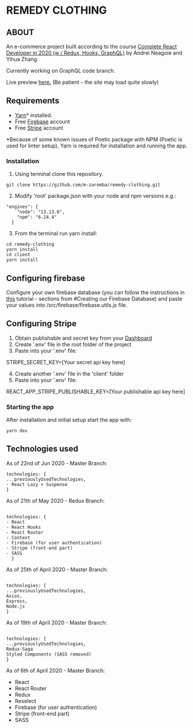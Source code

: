 # REMEDY CLOTHING

## ABOUT

An e-commerce project built according to the course [Complete React Developer in 2020 (w / Redux, Hooks, GraphQL)](https://www.udemy.com/course/complete-react-developer-zero-to-mastery/) by Andrei Neagoie and Yihua Zhang.

Currently working on GraphQL code branch.

Live preview [here.](https://remedy-clth.herokuapp.com/) (Be patient - the site may load quite slowly)

## Requirements

- [Yarn](https://yarnpkg.com/)\* installed.
- Free [Firebase](https://firebase.google.com) account
- Free [Stripe](https://stripe.com/) account

\*Because of some known issues of Poetic package with NPM (Poetic is used for linter setup), Yarn is required for installation and running the app.

### Installation

1. Using terminal clone this repository.

```
git clone https://github.com/m-zaremba/remedy-clothing.git
```

2. Modify 'root' package.json with your node and npm versions e.g.:

```
"engines": {
    "node": "13.13.0",
    "npm": "6.14.4"
  }
```

3. From the terminal run yarn install:

```
cd remedy-clothing
yarn install
cd client
yarn install
```

## Configuring firebase

Configure your own firebase database (you can follow the instructions in [this](https://css-tricks.com/intro-firebase-react/) tutorial - sections from #Creating our Firebase Database) and paste your values into /src/firebase/firebase.utils.js file.

## Configuring Stripe

1. Obtain publishable and secret key from your [Dashboard](https://dashboard.stripe.com/account/apikeys)
2. Create '.env' file in the root folder of the project
3. Paste into your '.env' file:

STRIPE_SECRET_KEY=[Your secret api key here]

4. Create another '.env' file in the 'client' folder
5. Paste into your '.env' file:

REACT_APP_STRIPE_PUBLISHABLE_KEY=[Your publishable api key here]

### Starting the app

After installation and initial setup start the app with:

```
yarn dev
```

## Technologies used

As of 22nd of Jun 2020 - Master Branch:

```
technologies: {
...previouslyUsedTechnologies,
- React Lazy + Suspense
}

```

As of 21th of May 2020 - Redux Branch:

```

technologies: {
- React
- React Hooks
- React Router
- Context
- Firebase (for user authentication)
- Stripe (front-end part)
- SASS
  }

```

As of 25th of April 2020 - Master Branch:

```

technologies: {
...previouslyUsedTechnologies,
Axios,
Express,
Node.js
}

```

As of 19th of April 2020 - Master Branch:

```

technologies: {
...previouslyUsedTechnologies,
Redux-Saga
Styled Components (SASS removed)
}

```

As of 6th of April 2020 - Master Branch:

- React
- React Router
- Redux
- Reselect
- Firebase (for user authentication)
- Stripe (front-end part)
- SASS

```

```
